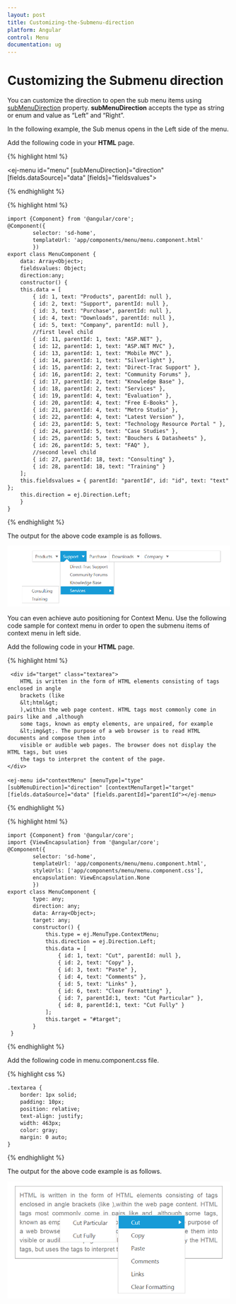 ```yaml
---
layout: post
title: Customizing-the-Submenu-direction
platform: Angular
control: Menu
documentation: ug
---
```


# Customizing the Submenu direction

You can customize the direction to open the sub menu items using [subMenuDirection](https://help.syncfusion.com/api/js/ejmenu#members:submenudirection) property. **subMenuDirection** accepts the type as string or enum and value as “Left” and “Right”. 

In the following example, the Sub menus opens in the Left side of the menu.

Add the following code in your **HTML** page.

{% highlight html %}

<ej-menu id="menu" [subMenuDirection]="direction" [fields.dataSource]="data" [fields]="fieldsvalues"></ej-menu>

{% endhighlight %}

{% highlight html %}

    import {Component} from '@angular/core';
    @Component({
            selector: 'sd-home',
            templateUrl: 'app/components/menu/menu.component.html'
            })
    export class MenuComponent {
        data: Array<Object>;
        fieldsvalues: Object;
        direction:any;
        constructor() {
        this.data = [
            { id: 1, text: "Products", parentId: null },
            { id: 2, text: "Support", parentId: null },
            { id: 3, text: "Purchase", parentId: null },
            { id: 4, text: "Downloads", parentId: null },
            { id: 5, text: "Company", parentId: null },
            //first level child
            { id: 11, parentId: 1, text: "ASP.NET" },
            { id: 12, parentId: 1, text: "ASP.NET MVC" },
            { id: 13, parentId: 1, text: "Mobile MVC" },
            { id: 14, parentId: 1, text: "Silverlight" },
            { id: 15, parentId: 2, text: "Direct-Trac Support" },
            { id: 16, parentId: 2, text: "Community Forums" },
            { id: 17, parentId: 2, text: "Knowledge Base" },
            { id: 18, parentId: 2, text: "Services" },
            { id: 19, parentId: 4, text: "Evaluation" },
            { id: 20, parentId: 4, text: "Free E-Books" },
            { id: 21, parentId: 4, text: "Metro Studio" },
            { id: 22, parentId: 4, text: "Latest Version" },
            { id: 23, parentId: 5, text: "Technology Resource Portal " },
            { id: 24, parentId: 5, text: "Case Studies" },
            { id: 25, parentId: 5, text: "Bouchers & Datasheets" },
            { id: 26, parentId: 5, text: "FAQ" },
            //second level child
            { id: 27, parentId: 18, text: "Consulting" },
            { id: 28, parentId: 18, text: "Training" }
        ];
        this.fieldsvalues = { parentId: "parentId", id: "id", text: "text" };
        this.direction = ej.Direction.Left;
        }
    }

{% endhighlight %}

The output for the above code example is as follows.          

![](Customizing-the-Submenu-direction_images/Customizing-the-Submenu-direction_img1.png) 

You can even achieve auto positioning for Context Menu. Use the following code sample for context menu in order to open the submenu items of context menu in left side.

Add the following code in your **HTML** page.

{% highlight html %}

     <div id="target" class="textarea">
        HTML is written in the form of HTML elements consisting of tags enclosed in angle
        brackets (like
        &lt;html&gt;
        ),within the web page content. HTML tags most commonly come in pairs like and ,although
        some tags, known as empty elements, are unpaired, for example
        &lt;img&gt;. The purpose of a web browser is to read HTML documents and compose them into
        visible or audible web pages. The browser does not display the HTML tags, but uses
        the tags to interpret the content of the page.
    </div>
	
    <ej-menu id="contextMenu" [menuType]="type" [subMenuDirection]="direction" [contextMenuTarget]="target" [fields.dataSource]="data" [fields.parentId]="parentId"></ej-menu>

{% endhighlight %}

{% highlight html %}

    import {Component} from '@angular/core';
    import {ViewEncapsulation} from '@angular/core'; 
    @Component({
            selector: 'sd-home',
            templateUrl: 'app/components/menu/menu.component.html',
            styleUrls: ['app/components/menu/menu.component.css'],
            encapsulation: ViewEncapsulation.None 
            })
    export class MenuComponent {
            type: any;
            direction: any;
            data: Array<Object>;
            target: any;
            constructor() {
                this.type = ej.MenuType.ContextMenu;
                this.direction = ej.Direction.Left;
                this.data = [
                    { id: 1, text: "Cut", parentId: null },
                    { id: 2, text: "Copy" },
                    { id: 3, text: "Paste" },
                    { id: 4, text: "Comments" },
                    { id: 5, text: "Links" },
                    { id: 6, text: "Clear Formatting" },
                    { id: 7, parentId:1, text: "Cut Particular" },
                    { id: 8, parentId:1, text: "Cut Fully" }
                ];
                this.target = "#target";
            }
     }

{% endhighlight %}

Add the following code in menu.component.css file.

{% highlight css %}

    .textarea {
        border: 1px solid;
        padding: 10px;
        position: relative;
        text-align: justify;
        width: 463px;
        color: gray;
        margin: 0 auto;
    }

{% endhighlight %}

The output for the above code example is as follows.

![](Customizing-the-Submenu-direction_images/Customizing-the-Submenu-direction_img2.png)